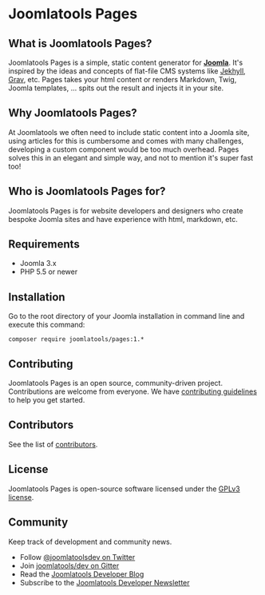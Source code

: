# Joomlatools Pages

## What is Joomlatools Pages?

Joomlatools Pages is a simple, static content generator for **[Joomla](http://www.joomla.org)**. It's inspired by the ideas 
and concepts of flat-file CMS systems like [Jekhyll]( https://jekyllrb.com), [Grav](https://getgrav.org/), etc. Pages takes 
your html content or renders Markdown, Twig, Joomla templates, ... spits out the result and injects it in your site.

## Why Joomlatools Pages?

At Joomlatools we often need to include static content into a Joomla site, using articles for this is cumbersome and comes 
with many challenges, developing a custom component would be too much overhead. Pages solves this in an elegant and 
simple way, and not to mention it's super fast too!

## Who is Joomlatools Pages for?

Joomlatools Pages is for website developers and designers who create bespoke Joomla sites and have experience with html, 
markdown, etc.

## Requirements

* Joomla 3.x
* PHP 5.5 or newer

## Installation

Go to the root directory of your Joomla installation in command line and execute this command:

```
composer require joomlatools/pages:1.*
```

## Contributing

Joomlatools Pages is an open source, community-driven project. Contributions are welcome from everyone. 
We have [contributing guidelines](CONTRIBUTING.md) to help you get started.

## Contributors

See the list of [contributors](https://github.com/joomlatools/joomlatools-pages/contributors).

## License

Joomlatools Pages is open-source software licensed under the [GPLv3 license](LICENSE.txt).

## Community

Keep track of development and community news.

* Follow [@joomlatoolsdev on Twitter](https://twitter.com/joomlatoolsdev)
* Join [joomlatools/dev on Gitter](http://gitter.im/joomlatools/dev)
* Read the [Joomlatools Developer Blog](https://www.joomlatools.com/developer/blog/)
* Subscribe to the [Joomlatools Developer Newsletter](https://www.joomlatools.com/developer/newsletter/)
